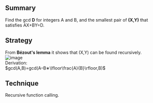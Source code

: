 ## Summary  
Find the gcd **D** for integers A and B, and the smallest pair of **(X,Y)** that satisfies AX+BY=D.  

## Strategy  
From **Bézout's lemma** it shows that (X,Y) can be found recursively.  
![image](https://user-images.githubusercontent.com/71360064/232981195-1dac6600-c9d5-4a77-9fc4-b4a6b27e6fae.png)  
Derivation:  
$gcd(A,B)=gcd(A–B∗\lfloor\frac{A}{B}\rfloor,B)$  

## Technique  
Recursive function calling.  

